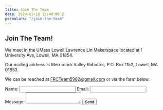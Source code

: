 ```yaml
---
title: Join The Team
date: 2024-05-18 15:44:00 Z
permalink: "/join-the-team"
---
```


## Join The Team!

We meet in the UMass Lowell Lawrence Lin Makerspace located at 1 University Ave, Lowell, MA 01854.

Our mailing address is Merrimack Valley Robotics, P.O. Box 1152, Lowell, MA 01853.

We can be reached at [FRCTeam5962@gmail.com](mailto:FRCTeam5962@gmail.com) or via the form below.

<form action="https://formspree.io/frc_team_5962_captains@googlegroups.com" method="POST">
    <label for="name">Name: </label>
    <input type="text" name="name" id="name">
    <label for="email">Email: </label>
    <input type="email" name="email" id="email">
    <label for="msg">Message: </label>
    <textarea id="msg" name="msg"></textarea>
    <input type="submit" value="Send">
</form> 
